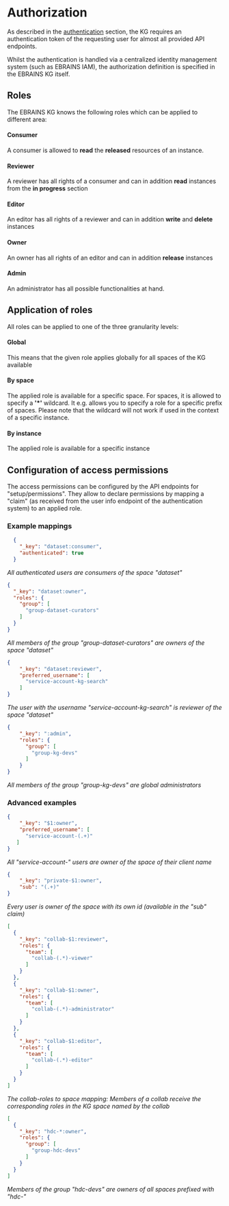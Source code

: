 # Authorization
As described in the [authentication](authentication.html) section, the KG requires an authentication token of the requesting 
user for almost all provided API endpoints. 

Whilst the authentication is handled via a centralized identity management system (such as EBRAINS IAM),
the authorization definition is specified in the EBRAINS KG itself.

## Roles

The EBRAINS KG knows the following roles which can be applied to different area:

#### Consumer
A consumer is allowed to **read** the **released** resources of an instance.

#### Reviewer
A reviewer has all rights of a consumer and can in addition **read** instances from the **in progress** section

#### Editor
An editor has all rights of a reviewer and can in addition **write** and **delete** instances

#### Owner
An owner has all rights of an editor and can in addition **release** instances

#### Admin
An administrator has all possible functionalities at hand.

## Application of roles
All roles can be applied to one of the three granularity levels:

#### Global
This means that the given role applies globally for all spaces of the KG available

#### By space
The applied role is available for a specific space. For spaces, it is allowed to specify a **'*'** wildcard. 
It e.g. allows you to specify a role for a specific prefix of spaces. Please note that the wildcard will not work if used 
in the context of a specific instance.

#### By instance
The applied role is available for a specific instance

## Configuration of access permissions
The access permissions can be configured by the API endpoints for "setup/permissions". 
They allow to declare permissions by mapping a "claim" (as received from the user info 
endpoint of the authentication system) to an applied role.

### Example mappings

```json
  {
    "_key": "dataset:consumer",
    "authenticated": true
  }
```   
*All authenticated users are consumers of the space "dataset"*

```json
{
  "_key": "dataset:owner",
  "roles": {
    "group": [
      "group-dataset-curators"
    ]
  }
}
```
*All members of the group "group-dataset-curators" are owners of the space "dataset"*

```json
{
    "_key": "dataset:reviewer",
    "preferred_username": [
      "service-account-kg-search"
    ]
}
```   
*The user with the username "service-account-kg-search" is reviewer of the space "dataset"*

```json
{
    "_key": ":admin",
    "roles": {
      "group": [
        "group-kg-devs"
      ]
    }
}
```   
*All members of the group "group-kg-devs" are global administrators*

### Advanced examples
   

```json
{
    "_key": "$1:owner",
    "preferred_username": [
      "service-account-(.+)"
   ]
}
```
*All "service-account-" users are owner of the space of their client name*

```json
{
    "_key": "private-$1:owner",
    "sub": "(.+)"
}
```
*Every user is owner of the space with its own id (available in the "sub" claim)*

```json
[
  {
    "_key": "collab-$1:reviewer",
    "roles": {
      "team": [
        "collab-(.*)-viewer"
      ]
    }
  },
  {
    "_key": "collab-$1:owner",
    "roles": {
      "team": [
        "collab-(.*)-administrator"
      ]
    }
  },
  {
    "_key": "collab-$1:editor",
    "roles": {
      "team": [
        "collab-(.*)-editor"
      ]
    }
  }
]
```
*The collab-roles to space mapping: Members of a collab receive the corresponding roles in the KG space named by the collab*


```json
[
  {
    "_key": "hdc-*:owner",
    "roles": {
      "group": [
        "group-hdc-devs"
      ]
    }
  }
]
```
*Members of the group "hdc-devs" are owners of all spaces prefixed with "hdc-"*



